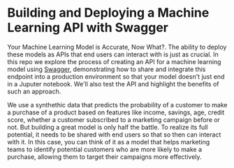 # Building and Deploying a Machine Learning API with Swagger

Your Machine Learning Model is Accurate, Now What?. 
The ability to deploy these models as APIs that end users can interact with is just as crucial. In this repo we explore the process of creating an API for a machine learning model using [Swagger,](https://swagger.io/) demonstrating how to share and integrate this endpoint into a production environment so that your model doesn't just end in a Juputer notebook. We'll also test the API and highlight the benefits of such an approach.

We use a synthethic data that predicts the probability of a customer to make a purchase of a product based on features like income, savings, age, credit score, whether a customer subscribed to a marketing campaign before or not. But building a great model is only half the battle. To realize its full potential, it needs to be shared with end users so that so then can interact with it. In this case, you can think of it as a model that helps marketing teams to identify potential customers who are more likely to make a purchase, allowing them to target their campaigns more effectively.
